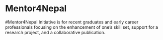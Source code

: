 # Mentor4Nepal
#Mentor4Nepal Initiative is for recent graduates and early career professionals focusing on the enhancement of one’s skill set, support for a research project, and a collaborative publication.
